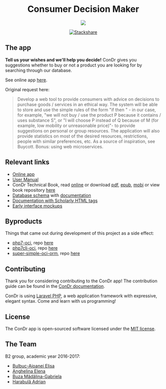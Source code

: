<h1 align="center">Consumer Decision Maker</h1>
<p align="center"><img src="https://cloud.githubusercontent.com/assets/2271038/26532430/2a06aad0-4409-11e7-959a-7c580f5fb5b7.png"></p>

<p align="center"><a href="https://stackshare.io/adrianharabula/condr"><img src="https://img.shields.io/badge/tech-stack-0690fa.svg?style=flat" alt="Stackshare"></a></p>

## The app

**Tell us your wishes and we'll help you decide!** ConDr gives you suggestions whether to buy or not a product you are looking for by searching through our database.

See online app [here](https://condr.me).

Original request here:
 > Develop a web tool to provide consumers with advice on decisions to purchase goods / services in an ethical way. The system will be able to store and use the simple rules of the form "if <condition> then <action>" - in our case, for example, "we will not buy / use the product P because it contains / uses substance S", or "I will choose P instead of Q because of M (for example, low mobility or unreasonable price)"- to provide suggestions on personal or group resources. The application will also provide statistics on most of the desired resources, restrictions, people with similar preferences, etc. As a source of inspiration, see Buycott. Bonus: using web microservices.

## Relevant links

 * [Online app](http://condr.me)
 * [User Manual](https://github.com/adrianharabula/condr/raw/master/docs/files/Manualul_Utilizatorului_ConDr.pdf)
 * ConDr Technical Book, read [online](https://adrianharabula.gitbooks.io/condr) or download [pdf](https://www.gitbook.com/download/pdf/book/adrianharabula/condr), [epub](https://www.gitbook.com/download/epub/book/adrianharabula/condr), [mobi](https://www.gitbook.com/download/mobi/book/adrianharabula/condr) or view book repository [here](https://github.com/adrianharabula/condr-devbook)
 * [Database schema](https://github.com/adrianharabula/condr/raw/master/docs/files/database_sketch_latest.pdf) with [documentation](https://docs.condr.me/dbschema/)
 * [Documentation with Scholarly HTML tags](http://docs.condr.me)
 * [Early interface mockups](https://github.com/adrianharabula/condr/tree/master/docs/files/interface_mockups)

 ## Byproducts

 Things that came out during development of this project as a side effect:

 * [php7-oci](https://adrianharabula.gitbooks.io/condr/content/pages/php7-oci.html), repo [here](https://github.com/adrianharabula/php7-with-oci8)
 * [php7cli-oci](https://adrianharabula.gitbooks.io/condr/content/pages/php7cli-oci.html), repo [here](https://github.com/adrianharabula/php7cli-with-oci8)
 * [super-simple-oci-orm](https://adrianharabula.gitbooks.io/condr/content/pages/oci-orm.html), repo [here](https://github.com/adrianharabula/super-simple-oci-orm)

## Contributing

Thank you for considering contributing to the ConDr app! The contribution guide can be found in the [ConDr documentation](https://docs.condr.me/contributing).

ConDr is using [Laravel PHP](http://laravel.com), a web application framework with expressive, elegant syntax. Come and learn with us programming!

## License

The ConDr app is open-sourced software licensed under the [MIT license](http://opensource.org/licenses/MIT).

## The Team
B2 group, academic year 2016-2017:
 * [Bulbuc-Aioanei Elisa](mailto:elisa.bulbuc-aioanei@students.info.uaic.ro)
 * [Anghelina Elena](mailto:elena.anghelina@students.info.uaic.ro)
 * [Buza Mădălina-Gabriela](mailto:madalina.buza@students.info.uaic.ro)
 * [Harabulă Adrian](mailto:adrian.harabula@students.info.uaic.ro)
 